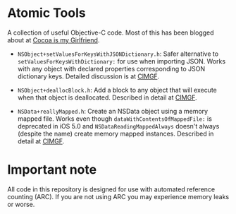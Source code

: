 # Atomic Tools

A collection of useful Objective-C code. Most of this has been blogged about at [Cocoa is my Girlfriend](http://www.cimgf.com/).

* `NSObject+setValuesForKeysWithJSONDictionary.h`: Safer alternative to `setValuesForKeysWithDictionary:` for use when importing JSON. Works with any object with declared properties corresponding to JSON dictionary keys. Detailed discussion is at [CIMGF](http://www.cimgf.com/2012/01/11/handling-incoming-json-redux/).

* `NSObject+deallocBlock.h`: Add a block to any object that will execute when that object is deallocated. Described in detail at [CIMGF](http://www.cimgf.com/2012/02/17/extending-nsdata-and-not-overriding-dealloc/).

* `NSData+reallyMapped.h`: Create an NSData object using a memory mapped file. Works even though `dataWithContentsOfMappedFile:` is deprecated in iOS 5.0 and `NSDataReadingMappedAlways` doesn't always (despite the name) create memory mapped instances. Described in detail at [CIMGF](http://www.cimgf.com/2012/02/17/extending-nsdata-and-not-overriding-dealloc/).

# Important note

All code in this repository is designed for use with automated reference counting (ARC). If you are not using ARC you may experience memory leaks or worse.
